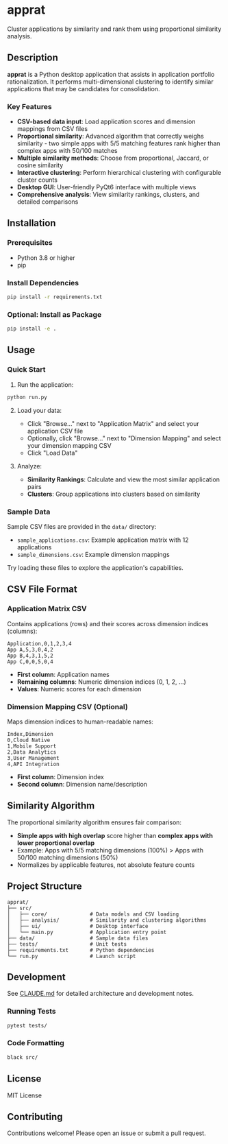 # apprat

Cluster applications by similarity and rank them using proportional similarity analysis.

## Description

**apprat** is a Python desktop application that assists in application portfolio rationalization. It performs multi-dimensional clustering to identify similar applications that may be candidates for consolidation.

### Key Features

- **CSV-based data input**: Load application scores and dimension mappings from CSV files
- **Proportional similarity**: Advanced algorithm that correctly weighs similarity - two simple apps with 5/5 matching features rank higher than complex apps with 50/100 matches
- **Multiple similarity methods**: Choose from proportional, Jaccard, or cosine similarity
- **Interactive clustering**: Perform hierarchical clustering with configurable cluster counts
- **Desktop GUI**: User-friendly PyQt6 interface with multiple views
- **Comprehensive analysis**: View similarity rankings, clusters, and detailed comparisons

## Installation

### Prerequisites

- Python 3.8 or higher
- pip

### Install Dependencies

```bash
pip install -r requirements.txt
```

### Optional: Install as Package

```bash
pip install -e .
```

## Usage

### Quick Start

1. Run the application:
```bash
python run.py
```

2. Load your data:
   - Click "Browse..." next to "Application Matrix" and select your application CSV file
   - Optionally, click "Browse..." next to "Dimension Mapping" and select your dimension mapping CSV
   - Click "Load Data"

3. Analyze:
   - **Similarity Rankings**: Calculate and view the most similar application pairs
   - **Clusters**: Group applications into clusters based on similarity

### Sample Data

Sample CSV files are provided in the `data/` directory:
- `sample_applications.csv`: Example application matrix with 12 applications
- `sample_dimensions.csv`: Example dimension mappings

Try loading these files to explore the application's capabilities.

## CSV File Format

### Application Matrix CSV

Contains applications (rows) and their scores across dimension indices (columns):

```csv
Application,0,1,2,3,4
App A,5,3,0,4,2
App B,4,3,1,5,2
App C,0,0,5,0,4
```

- **First column**: Application names
- **Remaining columns**: Numeric dimension indices (0, 1, 2, ...)
- **Values**: Numeric scores for each dimension

### Dimension Mapping CSV (Optional)

Maps dimension indices to human-readable names:

```csv
Index,Dimension
0,Cloud Native
1,Mobile Support
2,Data Analytics
3,User Management
4,API Integration
```

- **First column**: Dimension index
- **Second column**: Dimension name/description

## Similarity Algorithm

The proportional similarity algorithm ensures fair comparison:

- **Simple apps with high overlap** score higher than **complex apps with lower proportional overlap**
- Example: Apps with 5/5 matching dimensions (100%) > Apps with 50/100 matching dimensions (50%)
- Normalizes by applicable features, not absolute feature counts

## Project Structure

```
apprat/
├── src/
│   ├── core/              # Data models and CSV loading
│   ├── analysis/          # Similarity and clustering algorithms
│   ├── ui/                # Desktop interface
│   └── main.py            # Application entry point
├── data/                  # Sample data files
├── tests/                 # Unit tests
├── requirements.txt       # Python dependencies
└── run.py                 # Launch script
```

## Development

See [CLAUDE.md](CLAUDE.md) for detailed architecture and development notes.

### Running Tests

```bash
pytest tests/
```

### Code Formatting

```bash
black src/
```

## License

MIT License

## Contributing

Contributions welcome! Please open an issue or submit a pull request.